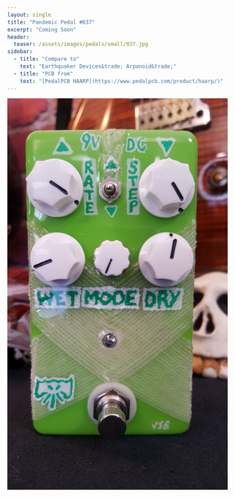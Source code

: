 ```yaml
---
layout: single
title: "Pandemic Pedal #037"
excerpt: "Coming Soon"
header:
  teaser: /assets/images/pedals/small/037.jpg
sidebar:
  - title: "Compare to"
    text: "Earthquaker Devices&trade; Arpanoid&trade;"
  - title: "PCB from"
    text: "[PedalPCB HAARP](https://www.pedalpcb.com/product/haarp/)"
---
```


![header](/assets/images/pedals/037.jpg)
